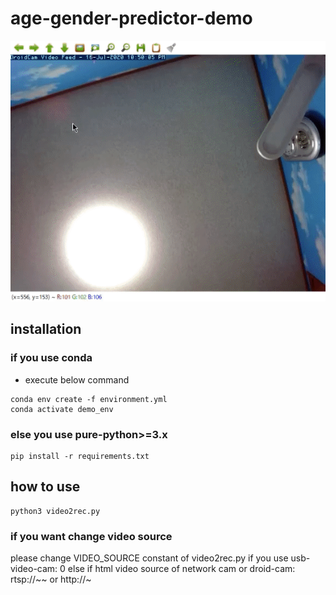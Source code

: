 # age-gender-predictor-demo
![](demo_movie.gif)
## installation
### if you use conda
* execute below command
```terminal
conda env create -f environment.yml
conda activate demo_env
```
### else you use pure-python>=3.x
```terminal
pip install -r requirements.txt
```

## how to use
```terminal
python3 video2rec.py
```
### if you want change video source
please change VIDEO_SOURCE constant of video2rec.py 
if you use usb-video-cam: 0
else if html video source of network cam or droid-cam: rtsp://~~ or http://~

